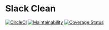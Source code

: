 # Slack Clean

[![CircleCI](https://circleci.com/gh/KinderGouello/slack-clean/tree/master.svg?style=shield)](https://circleci.com/gh/KinderGouello/slack-clean) [![Maintainability](https://api.codeclimate.com/v1/badges/9fba4594877300597d71/maintainability)](https://codeclimate.com/github/KinderGouello/slack-clean/maintainability) [![Coverage Status](https://coveralls.io/repos/github/KinderGouello/slack-clean/badge.svg?branch=master)](https://coveralls.io/github/KinderGouello/slack-clean?branch=master)
